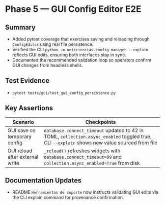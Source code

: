 # Phase 5 — GUI Config Editor E2E

## Summary
- Added pytest coverage that exercises saving and reloading through `ConfigEditor` using real file persistence.
- Verified the CLI `python -m noticiencias.config_manager --explain` reflects GUI edits, ensuring both interfaces stay in sync.
- Documented the recommended validation loop so operators confirm GUI changes from headless shells.

## Test Evidence
- `pytest tests/gui/test_gui_config_persistence.py`

## Key Assertions
| Scenario | Checkpoints |
| --- | --- |
| GUI save on temporary config | `database.connect_timeout` updated to 42 in TOML, `collection.async_enabled` toggled true, CLI `--explain` shows new value sourced from file |
| GUI reload after external write | `_reload()` refreshes widgets with `database.connect_timeout=99` and `collection.async_enabled=True` from disk |

## Documentation Updates
- README `Herramientas de soporte` now instructs validating GUI edits via the CLI explain command for provenance confirmation.
